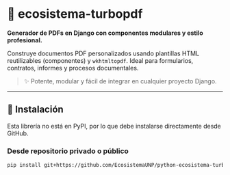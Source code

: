 # 🚀 ecosistema-turbopdf

**Generador de PDFs en Django con componentes modulares y estilo profesional.**

Construye documentos PDF personalizados usando plantillas HTML reutilizables (componentes) y `wkhtmltopdf`. Ideal para formularios, contratos, informes y procesos documentales.

> ✨ Potente, modular y fácil de integrar en cualquier proyecto Django.

---

## 🔧 Instalación

Esta librería no está en PyPI, por lo que debe instalarse directamente desde GitHub.

### Desde repositorio privado o público

```bash
pip install git+https://github.com/EcosistemaUNP/python-ecosistema-turbopdf
 
